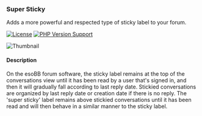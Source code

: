 ### Super Sticky
Adds a more powerful and respected type of sticky label to your forum.

[![License](https://img.shields.io/github/license/geteso/SuperSticky)]()
[![PHP Version Support](https://img.shields.io/badge/php-%5E8.2.5-blue?style=plastic)]()

![Thumbnail](https://github.com/geteso/eso/assets/13023526/b61d3b2b-4385-43cc-a349-6f01778de718)

#### Description
On the esoBB forum software, the sticky label remains at the top of the conversations view until it has been read by a user that's signed in, and then it will gradually fall according to last reply date.  Stickied conversations are organized by last reply date or creation date if there is no reply.  The 'super sticky' label remains above stickied conversations until it has been read and will then behave in a similar manner to the sticky label.
